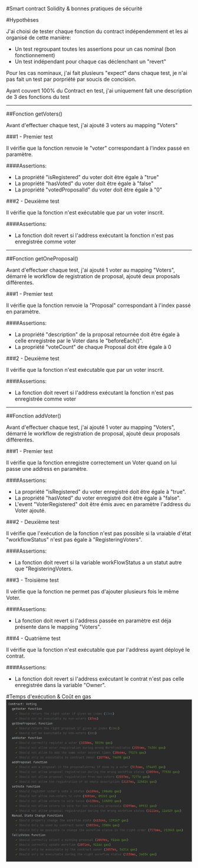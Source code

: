 #Smart contract Solidity & bonnes pratiques de sécurité

#Hypothèses

J'ai choisi de tester chaque fonction du contract indépendemment et les ai organisé de cette manière:
- Un test regroupant toutes les assertions pour un cas nominal (bon fonctionnement)
- Un test indépendant pour chaque cas déclenchant un "revert"

Pour les cas nominaux, j'ai fait plusieurs "expect" dans chaque test, je n'ai pas fait un test par porpriété par soucis de concision.

Ayant couvert 100% du Contract en test, j'ai uniquement fait une description de 3 des fonctions du test

---

##Fonction getVoters()

Avant d'effectuer chaque test, j'ai ajouté 3 voters au mapping "Voters"

###1 - Premier test 

Il vérifie que la fonction renvoie le "voter" correspondant à l'index passé en paramètre.

####Assertions:
- La propriété "isRegistered" du voter doit être égale à "true"
- La propriété "hasVoted" du voter doit être égale à "false"
- La propriété "votedProposalId" du voter doit être égale à "0"

###2 - Deuxième test 

Il vérifie que la fonction n'est exécutable que par un voter inscrit.

####Assertions:
- La fonction doit revert si l'address exécutant la fonction n'est pas enregistrée comme voter

---

##Fonction getOneProposal()

Avant d'effectuer chaque test, j'ai ajouté 1 voter au mapping "Voters",
démarré le workflow de registration de proposal,
ajouté deux proposals différentes.

###1 - Premier test

Il vérifie que la fonction renvoie la "Proposal" correspondant à l'index passé en paramètre.

####Assertions:
- La propriété "description" de la proposal retournée doit être égale à celle enregistrée par le Voter dans le "beforeEach()".
- La propriété "voteCount" de chaque Proposal doit être égale à 0

###2 - Deuxième test

Il vérifie que la fonction n'est exécutable que par un voter inscrit.

####Assertions:
- La fonction doit revert si l'address exécutant la fonction n'est pas enregistrée comme voter
    
---

##Fonction addVoter()

Avant d'effectuer chaque test, j'ai ajouté 1 voter au mapping "Voters",
démarré le workflow de registration de proposal,
ajouté deux proposals différentes.

###1 - Premier test

Il vérifie que la fonction enregistre correctement un Voter quand on lui passe une address en paramètre.

####Assertions:
- La propriété "isRegistered" du voter enregistré doit être égale à "true".
- La propriété "hasVoted" du voter enregistré doit être égale à "false".
- L'event "VoterRegistered" doit être émis avec en paramètre l'address du Voter ajouté.


###2 - Deuxième test 

Il vérifie que l'exécution de la fonction n'est pas possible si la vraiable d'état "workflowStatus" n'est pas égale à "RegisteringVoters".

####Assertions:
- La fonction doit revert si la variable workFlowStatus a un statut autre que "RegisteringVoters.

###3 - Troisième test

Il vérifie que la fonction ne permet pas d'ajouter plusieurs fois le même Voter.

####Assertions:
- La fonction doit revert si l'address passée en paramètre est déja présente dans le mapping "Voters".

###4 - Quatrième test

Il vérifie que la fonction n'est exécutable que par l'address ayant déployé le contrat.

####Assertions:
- La fonction doit revert si l'address exécutant le contrat n'est pas celle enregistrée dans la variable "Owner".


#Temps d'exécution & Coût en gas
![img_2.png](img_2.png)
